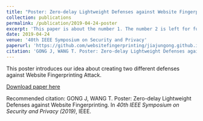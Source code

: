 ```yaml
---
title: "Poster: Zero-delay Lightweight Defenses against Website Fingerprinting"
collection: publications
permalink: /publication/2019-04-24-poster
excerpt: 'This paper is about the number 1. The number 2 is left for future work.'
date: 2019-04-24
venue: '40th IEEE Symposium on Security and Privacy'
paperurl: 'https://github.com/websitefingerprinting/jiajungong.github.io/files/Poster-Zero-delay-Lightweight-Defenses-against-Website-Fingerprinting.pdf'
citation: 'GONG J, WANG T. Poster: Zero-delay Lightweight Defenses against Website Fingerprinting. In <i>40th IEEE Symposium on Security and Privacy (2019)</i>, IEEE.'
---
```

This poster introduces our idea about creating two different defenses against Website Fingerprinting Attack.

[Download paper here](https://www.ieee-security.org/TC/SP2019/posters/hotcrp_sp19posters-final6.pdf)

Recommended citation: GONG J, WANG T. Poster: Zero-delay Lightweight Defenses against Website Fingerprinting. In <i>40th IEEE Symposium on Security and Privacy (2019)</i>, IEEE.